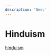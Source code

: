 ```yaml
---
description: 'See:'
---
```


# Hinduism

[hinduism](../../philosophy/non-western/indian/hinduism/ "mention")
